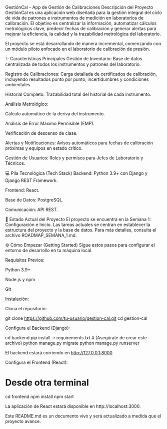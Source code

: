 GestiónCal - App de Gestión de Calibraciones
Descripción del Proyecto
GestiónCal es una aplicación web diseñada para la gestión integral del ciclo de vida de patrones e instrumentos de medición en laboratorios de calibración. El objetivo es centralizar la información, automatizar cálculos metrológicos clave, predecir fechas de calibración y generar alertas para mejorar la eficiencia, la calidad y la trazabilidad metrológica del laboratorio.

El proyecto se está desarrollando de manera incremental, comenzando con un módulo piloto enfocado en el laboratorio de calibración de presión.

✨ Características Principales
Gestión de Inventario: Base de datos centralizada de todos los instrumentos y patrones del laboratorio.

Registro de Calibraciones: Carga detallada de certificados de calibración, incluyendo resultados punto por punto, incertidumbres y condiciones ambientales.

Historial Completo: Trazabilidad total del historial de cada instrumento.

Análisis Metrológico:

Cálculo automático de la deriva del instrumento.

Análisis de Error Máximo Permisible (EMP).

Verificación de descenso de clase.

Alertas y Notificaciones: Avisos automáticos para fechas de calibración próximas y equipos en estado crítico.

Gestión de Usuarios: Roles y permisos para Jefes de Laboratorio y Técnicos.

💻 Pila Tecnológica (Tech Stack)
Backend: Python 3.9+ con Django y Django REST Framework.

Frontend: React.

Base de Datos: PostgreSQL.

Comunicación: API REST.

🚀 Estado Actual del Proyecto
El proyecto se encuentra en la Semana 1: Configuración e Inicio. Las tareas actuales se centran en establecer la estructura del proyecto y la base de datos. Para más detalles, consulta el archivo ROADMAP_SEMANA_1.md.

⚙️ Cómo Empezar (Getting Started)
Sigue estos pasos para configurar el entorno de desarrollo en tu máquina local.

Requisitos Previos:

Python 3.9+

Node.js y npm

Git

Instalación:

Clona el repositorio:

git clone https://github.com/tu-usuario/gestion-cal.git
cd gestion-cal

Configura el Backend (Django):

cd backend
pip install -r requirements.txt  # (Asegúrate de crear este archivo)
python manage.py migrate
python manage.py runserver

El backend estará corriendo en http://127.0.0.1:8000.

Configura el Frontend (React):

# Desde otra terminal
cd frontend
npm install
npm start

La aplicación de React estará disponible en http://localhost:3000.

Este README.md es un documento vivo y será actualizado a medida que el proyecto avance.
